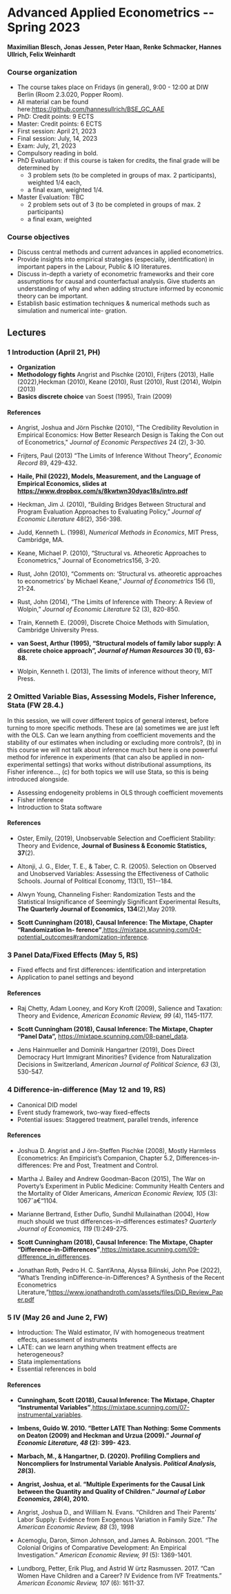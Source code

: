 # Advanced Applied Econometrics -- Spring 2023

#### Maximilian Blesch, Jonas Jessen, Peter Haan, Renke Schmacker, Hannes Ullrich, Felix Weinhardt

### Course organization

- The course takes place on Fridays (in general), 9:00 - 12:00 at DIW Berlin (Room 2.3.020, Popper
    Room).
- All material can be found here:https://github.com/hannesullrich/BSE_GC_AAE
- PhD: Credit points: 9 ECTS
- Master: Credit points: 6 ECTS
- First session: April 21, 2023
- Final session: July, 14, 2023
- Exam: July, 21, 2023
- Compulsory reading in bold.
- PhD Evaluation: if this course is taken for credits, the final grade will be determined by
    - 3 problem sets (to be completed in groups of max. 2 participants), weighted 1/4 each,
    - a final exam, weighted 1/4.
- Master Evaluation: TBC
    - 2 problem sets out of 3 (to be completed in groups of max. 2 participants)
    - a final exam, weighted

### Course objectives

- Discuss central methods and current advances in applied econometrics.
- Provide insights into empirical strategies (especially, identification) in important papers in the Labour,
    Public & IO literatures.
- Discuss in-depth a variety of econometric frameworks and their core assumptions for causal and
    counterfactual analysis. Give students an understanding of why and when adding structure informed
    by economic theory can be important.
- Establish basic estimation techniques & numerical methods such as simulation and numerical inte-
    gration.




## Lectures

### 1 Introduction (April 21, PH)

- **Organization**
- **Methodology fights** Angrist and Pischke (2010), Frijters (2013), Halle (2022),Heckman (2010), Keane (2010), Rust (2010), Rust (2014), Wolpin (2013)
- **Basics discrete choice** van Soest (1995), Train (2009)

#### References


-   Angrist, Joshua and Jörn Pischke (2010), "The Credibility Revolution in Empirical Economics: How Better Research Design is Taking the Con out of Econometrics,\" *Journal of Economic Perspectives* 24 (2), 3-30.

- Frijters, Paul (2013) “The Limits of Inference Without Theory”, *Economic Record* 89, 429-432.

- **Haile, Phil (2022), Models, Measurement, and the Language of Empirical Economics, slides at https://www.dropbox.com/s/8kwtwn30dyac18s/intro.pdf**

- Heckman, Jim J. (2010), “Building Bridges Between Structural and Program Evaluation Approaches to Evaluating Policy,” *Journal of Economic Literature* 48(2), 356-398.

- Judd, Kenneth L. (1998), *Numerical Methods in Economics*, MIT Press, Cambridge, MA.

- Keane, Michael P. (2010), “Structural vs. Atheoretic Approaches to Econometrics,” Journal of Econometrics156, 3-20.

- Rust, John (2010), “Comments on: ‘Structural vs. atheoretic approaches to econometrics’ by Michael Keane,” *Journal of Econometrics* 156 (1), 21-24.

- Rust, John (2014), “The Limits of Inference with Theory: A Review of Wolpin,” *Journal of Economic Literature* 52 (3), 820-850.

- Train, Kenneth E. (2009), Discrete Choice Methods with Simulation, Cambridge University Press.

- **van Soest, Arthur (1995), “Structural models of family labor supply: A discrete choice approach”, *Journal of Human Resources* 30 (1), 63-88.**

- Wolpin, Kenneth I. (2013), The limits of inference without theory, MIT Press.


### 2 Omitted Variable Bias, Assessing Models, Fisher Inference, Stata (FW 28.4.)

In this session, we will cover different topics of general interest, before turning to more specific methods.
These are (a) sometimes we are just left with the OLS. Can we learn anything from coefficient movements
and the stability of our estimates when including or excluding more controls?, (b) in this course we will not
talk about inference much but here is one powerful method for inference in experiments (that can also be
applied in non-experimental settings) that works without distributional assumptions, its Fisher inference...,
(c) for both topics we will use Stata, so this is being introduced alongside.

- Assessing endogeneity problems in OLS through coefficient movements
- Fisher inference
- Introduction to Stata software


#### References


- Oster, Emily, (2019), Unobservable Selection and Coefficient Stability: Theory and Evidence, **Journal of Business & Economic Statistics, 37**(2).

- Altonji, J. G., Elder, T. E., & Taber, C. R. (2005). Selection on Observed and Unobserved Variables: Assessing the Effectiveness of Catholic Schools. Journal of Political Economy, 113(1), 151--184.

- Alwyn Young, Channeling Fisher: Randomization Tests and the Statistical Insignificance of Seemingly Significant Experimental Results, **The Quarterly Journal of Economics, 134**(2),May 2019.

- **Scott Cunningham (2018), Causal Inference: The Mixtape, Chapter “Randomization In-
ference”**,https://mixtape.scunning.com/04-potential_outcomes#randomization-inference.


### 3 Panel Data/Fixed Effects (May 5, RS)

- Fixed effects and first differences: identification and interpretation
- Application to panel settings and beyond

#### References


- Raj Chetty, Adam Looney, and Kory Kroft (2009), Salience and Taxation: Theory and Evidence, *American Economic Review, 99* (4), 1145-1177.

- **Scott Cunningham (2018), Causal Inference: The Mixtape, Chapter “Panel Data”,** https://mixtape.scunning.com/08-panel_data.

- Jens Hainmueller and Dominik Hangartner (2019), Does Direct Democracy Hurt Immigrant Minorities? Evidence from Naturalization Decisions in Switzerland, *American Journal of Political Science, 63* (3), 530-547.


### 4 Difference-in-difference (May 12 and 19, RS)

- Canonical DID model
- Event study framework, two-way fixed-effects
- Potential issues: Staggered treatment, parallel trends, inference

#### References

- Joshua D. Angrist and J ̈orn-Steffen Pischke (2008), Mostly Harmless Econometrics: An Empiricist’s Companion, Chapter 5.2, Differences-in-differences: Pre and Post, Treatment and Control.

- Martha J. Bailey and Andrew Goodman-Bacon (2015), The War on Poverty’s Experiment in Public Medicine: Community Health Centers and the Mortality of Older Americans, *American Economic Review, 105* (3): 1067ˆa€“1104.

- Marianne Bertrand, Esther Duflo, Sundhil Mullainathan (2004), How much should we trust differences-in-differences estimates? *Quarterly Journal of Economics, 119* (1):249-275.

- **Scott Cunningham (2018), Causal Inference: The Mixtape, Chapter “Difference-in-Differences”**,https://mixtape.scunning.com/09-difference_in_differences.

- Jonathan Roth, Pedro H. C. Sant’Anna, Alyssa Bilinski, John Poe (2022), “What’s Trending inDifference-in-Differences? A Synthesis of the Recent Econometrics Literature,”https://www.jonathandroth.com/assets/files/DiD_Review_Paper.pdf


### 5 IV (May 26 and June 2, FW)

- Introduction: The Wald estimator, IV with homogeneous treatment effects, assessment of instruments
- LATE: can we learn anything when treatment effects are heterogeneous?
- Stata implementations
- Essential references in bold

#### References

- **Cunningham, Scott (2018), Causal Inference: The Mixtape, Chapter “Instrumental Variables”**,https://mixtape.scunning.com/07-instrumental_variables.

- **Imbens, Guido W. 2010. “Better LATE Than Nothing: Some Comments on Deaton (2009) and Heckman and Urzua (2009).” *Journal of Economic Literature, 48* (2): 399- 423.**

- **Marbach, M., & Hangartner, D. (2020). Profiling Compliers and Noncompliers for Instrumental Variable Analysis. *Political Analysis, 28*(3).**

- **Angrist, Joshua, et al. “Multiple Experiments for the Causal Link between the Quantity and Quality of Children.” *Journal of Labor Economics, 28*(4), 2010.**

- Angrist, Joshua D., and William N. Evans. “Children and Their Parents’ Labor Supply: Evidence from Exogenous Variation in Family Size.” *The American Economic Review, 88* (3), 1998

- Acemoglu, Daron, Simon Johnson, and James A. Robinson. 2001. “The Colonial Origins of Comparative Development: An Empirical Investigation.” *American Economic Review, 91* (5): 1369-1401.

- Lundborg, Petter, Erik Plug, and Astrid W ̈urtz Rasmussen. 2017. “Can Women Have Children and a Career? IV Evidence from IVF Treatments.” *American Economic Review, 107* (6): 1611-37.
